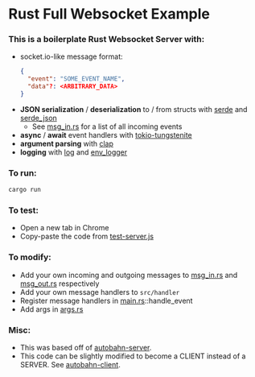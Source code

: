 # Rust Full Websocket Example

### This is a boilerplate Rust Websocket Server with:

- socket.io-like message format:
  ```json
  {
    "event": "SOME_EVENT_NAME",
    "data"?: <ARBITRARY_DATA>
  }
  ```
- **JSON serialization** / **deserialization** to / from structs with [serde](https://docs.rs/serde/latest/serde/) and [serde_json](https://docs.rs/serde_json/latest/serde_json/)
  - See [msg_in.rs](src/msg/msg_in.rs) for a list of all incoming events
- **async** / **await** event handlers with [tokio-tungstenite](https://docs.rs/tokio-tungstenite/latest/tokio_tungstenite/)
- **argument parsing** with [clap](https://docs.rs/clap/latest/clap/)
- **logging** with [log](https://docs.rs/log/latest/log/) and [env_logger](https://docs.rs/env_logger/latest/env_logger/)

### To run:

```sh
cargo run
```

### To test:

- Open a new tab in Chrome
- Copy-paste the code from [test-server.js](scripts/test-server.js)

### To modify:

- Add your own incoming and outgoing messages to [msg_in.rs](src/msg/msg_in.rs) and [msg_out.rs](src/msg/msg_out.rs) respectively
- Add your own message handlers to `src/handler`
- Register message handlers in [main.rs](src/main.rs)::handle_event
- Add args in [args.rs](src/args.rs)

### Misc:

- This was based off of [autobahn-server](https://github.com/snapview/tokio-tungstenite/blob/master/examples/autobahn-server.rs).
- This code can be slightly modified to become a CLIENT instead of a SERVER. See [autobahn-client](https://github.com/snapview/tokio-tungstenite/blob/master/examples/autobahn-client.rs).
